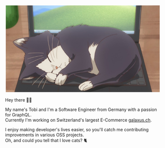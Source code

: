 <p align="center"><img src="haru_sleeping.jpg" width="500" /></p>

Hey there 👋🏻 

My name's Tobi and I'm a Software Engineer from Germany with a passion for GraphQL.<br/>
Currently I'm working on Switzerland's largest E-Commerce [galaxus.ch](https://galaxus.ch).<br/>

I enjoy making developer's lives easier, so you'll catch me contributing improvements in various OSS projects.<br/>
Oh, and could you tell that I love cats? 🐈

